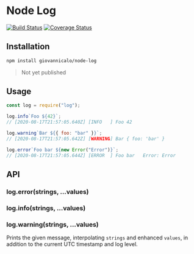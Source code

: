 # Node Log

[![Build Status](https://travis-ci.org/giovannicalo/node-log.svg?branch=master)](https://travis-ci.org/giovannicalo/node-log)
[![Coverage Status](https://coveralls.io/repos/github/giovannicalo/node-log/badge.svg?branch=master)](https://coveralls.io/github/giovannicalo/node-log?branch=master)

## Installation

```bash
npm install giovannicalo/node-log
```

> Not yet published

## Usage

```javascript
const log = require("log");

log.info`Foo ${42}`;
// [2020-08-17T21:57:05.640Z] [INFO   ] Foo 42

log.warning`Bar ${{ foo: "bar" }}`;
// [2020-08-17T21:57:05.642Z] [WARNING] Bar { foo: 'bar' }

log.error`Foo bar ${new Error("Error")}`;
// [2020-08-17T21:57:05.644Z] [ERROR  ] Foo bar   Error: Error
```

## API

### log.error(strings, ...values)

### log.info(strings, ...values)

### log.warning(strings, ...values)

Prints the given message, interpolating `strings` and enhanced `values`, in addition to the current UTC timestamp and log level.

